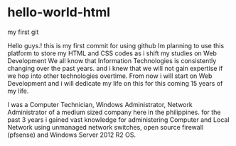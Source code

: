 # hello-world-html
my first git


Hello guys.! this is my first commit for using github
Im planning to use this platform to store my HTML and CSS codes as i shift my studies on Web Development
We all know that Information Technologies is consistently changing over the past years. and i knew that we will not gain expertise if we hop into other technologies overtime.
From now i will start on Web Development and i will dedicate my life on this for this coming 15 years of my life.

I was a Computer Technician, Windows Administrator, Network Administrator of a medium sized company here in the philippines.
for the past 3 years i gained vast knowledge for administering Computer and Local Network using unmanaged network switches, open source firewall (pfsense) and Windows Server 2012 R2 OS.

